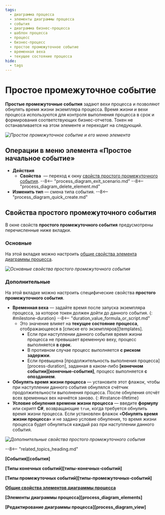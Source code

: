 ```yaml
---
tags:
  - диаграмма процесса
  - элементы диаграммы процесса
  - события
  - диаграмма бизнес-процесса
  - шаблон процесса
  - процесс
  - бизнес-процесс
  - простое промежуточное событие
  - временная веха
  - текущее состояние процесса
hide:
  - tags
---
```


# Простое промежуточное событие

**Простые промежуточные события** задают вехи процесса и позволяют обнулять время жизни экземпляра процесса. Время жизни и вехи процесса используются для контроля выполнения процесса в срок и формирования соответствующих бизнес-отчетов. Токен не останавливается на этом элементе и переходит на следующий.

*![Простое промежуточное событие и его меню элемента](none_intermediate_event.png)*

## Операции в меню элемента «Простое начальное событие»

- **Действия**
    - **Свойства** <i class="fa-light fa-gear"></i> — переход к окну [свойств простого промежуточного события](#свойства-простого-промежуточного-события).
    --8<-- "process_diagram_exit_scenario.md"
    --8<-- "process_diagram_delete_element.md"
- **Изменить тип** — смена типа события.
--8<-- "process_diagram_quick_create.md"

## Свойства простого промежуточного события

В окне свойств **простого промежуточного события** предусмотрены перечисленные ниже вкладки.

### Основные

На этой вкладке можно настроить [общие свойства элемента диаграммы процесса](process_diagram_element_common_properties.md).

*![Основные свойства простого промежуточного события](none_intermediate_event_general_properties.png)*

### Дополнительные

На этой вкладке можно настроить специфические свойства **простого промежуточного события**.

- **Временная веха** — задайте время после запуска экземпляра процесса, за которое токен должен дойти до данного события.
{: #milestone-duration}
    --8<-- "duration_value_formula_or_script.md"
    - Это значение влияет на **текущее состояние процесса**, отображающееся в [списке его экземпляров][templates].
        - Если при наступлении данного события время жизни процесса не превышает временную веху, процесс выполняется **в срок**.
        - В противном случае процесс выполняется **с риском задержки**.
        - Если превышена [продолжительность выполнения процесса][process-duration], заданная в каком-либо **[конечном событии][конечные-события]**, процесс выполняется **с опозданием**.
- **Обнулять время жизни процесса** — установите этот флажок, чтобы при наступлении данного события обнулялся счётчик продолжительности выполнения процесса. После обнуления отсчёт всех временных вех начнётся заново.
{: #instance-lifetime}
- **Условие обнуления времени жизни процесса** — введите **формулу** или скрипт **C#**, возвращающие `true`, когда требуется обнулить время жизни процесса. Если установлен флажок «**Обнулять время жизни процесса**» и не задано условие обнуления, то время жизни процесса будет обнуляться каждый раз при наступлении данного события.

*![Дополнительные свойства простого промежуточного события](none_intermediate_event_advanced_properties.png)*

--8<-- "related_topics_heading.md"

**[События][события]**

**[Типы конечных событий][типы-конечных-событий]**

**[Типы промежуточных событий][типы-промежуточных-событий]**

**[Общие свойства элементов диаграммы процесса](process_diagram_element_common_properties.md)**

**[Элементы диаграммы процесса][process_diagram_elements]**

**[Редактирование диаграммы процесса][process_diagram_view]**
